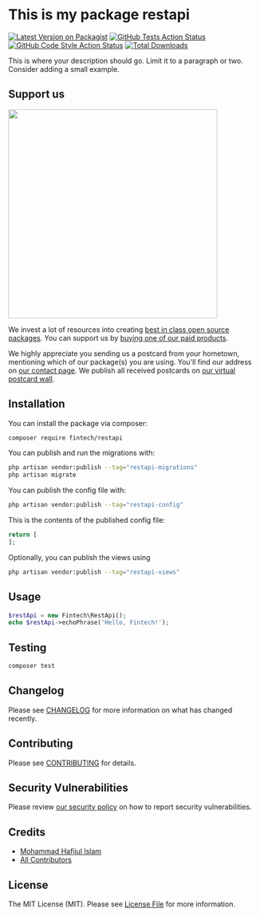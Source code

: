 # This is my package restapi

[![Latest Version on Packagist](https://img.shields.io/packagist/v/fintech/restapi.svg?style=flat-square)](https://packagist.org/packages/fintech/restapi)
[![GitHub Tests Action Status](https://img.shields.io/github/actions/workflow/status/fintech/restapi/run-tests.yml?branch=main&label=tests&style=flat-square)](https://github.com/fintech/restapi/actions?query=workflow%3Arun-tests+branch%3Amain)
[![GitHub Code Style Action Status](https://img.shields.io/github/actions/workflow/status/fintech/restapi/fix-php-code-style-issues.yml?branch=main&label=code%20style&style=flat-square)](https://github.com/fintech/restapi/actions?query=workflow%3A"Fix+PHP+code+style+issues"+branch%3Amain)
[![Total Downloads](https://img.shields.io/packagist/dt/fintech/restapi.svg?style=flat-square)](https://packagist.org/packages/fintech/restapi)

This is where your description should go. Limit it to a paragraph or two. Consider adding a small example.

## Support us

[<img src="https://github-ads.s3.eu-central-1.amazonaws.com/restapi.jpg?t=1" width="419px" />](https://spatie.be/github-ad-click/restapi)

We invest a lot of resources into creating [best in class open source packages](https://spatie.be/open-source). You can support us by [buying one of our paid products](https://spatie.be/open-source/support-us).

We highly appreciate you sending us a postcard from your hometown, mentioning which of our package(s) you are using. You'll find our address on [our contact page](https://spatie.be/about-us). We publish all received postcards on [our virtual postcard wall](https://spatie.be/open-source/postcards).

## Installation

You can install the package via composer:

```bash
composer require fintech/restapi
```

You can publish and run the migrations with:

```bash
php artisan vendor:publish --tag="restapi-migrations"
php artisan migrate
```

You can publish the config file with:

```bash
php artisan vendor:publish --tag="restapi-config"
```

This is the contents of the published config file:

```php
return [
];
```

Optionally, you can publish the views using

```bash
php artisan vendor:publish --tag="restapi-views"
```

## Usage

```php
$restApi = new Fintech\RestApi();
echo $restApi->echoPhrase('Hello, Fintech!');
```

## Testing

```bash
composer test
```

## Changelog

Please see [CHANGELOG](CHANGELOG.md) for more information on what has changed recently.

## Contributing

Please see [CONTRIBUTING](CONTRIBUTING.md) for details.

## Security Vulnerabilities

Please review [our security policy](../../security/policy) on how to report security vulnerabilities.

## Credits

- [Mohammad Hafijul Islam](https://github.com/hafijul233)
- [All Contributors](../../contributors)

## License

The MIT License (MIT). Please see [License File](LICENSE.md) for more information.
